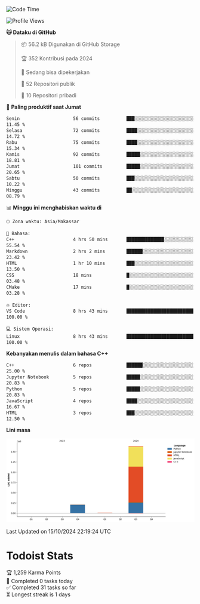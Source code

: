 <!--START_SECTION:waka-->
![Code Time](http://img.shields.io/badge/Code%20Time-65%20hrs%204%20mins-blue)

![Profile Views](http://img.shields.io/badge/Profil%20dilihat-8-blue)

**🐱 Dataku di GitHub** 

> 📦 56.2 kB Digunakan di GitHub Storage 
 > 
> 🏆 352 Kontribusi pada 2024
 > 
> 💼 Sedang bisa dipekerjakan
 > 
> 📜 52 Repositori publik 
 > 
> 🔑 10 Repositori pribadi 
 > 
📅 **Paling produktif saat Jumat** 

```text
Senin                    56 commits          ███░░░░░░░░░░░░░░░░░░░░░░   11.45 % 
Selasa                   72 commits          ████░░░░░░░░░░░░░░░░░░░░░   14.72 % 
Rabu                     75 commits          ████░░░░░░░░░░░░░░░░░░░░░   15.34 % 
Kamis                    92 commits          █████░░░░░░░░░░░░░░░░░░░░   18.81 % 
Jumat                    101 commits         █████░░░░░░░░░░░░░░░░░░░░   20.65 % 
Sabtu                    50 commits          ███░░░░░░░░░░░░░░░░░░░░░░   10.22 % 
Minggu                   43 commits          ██░░░░░░░░░░░░░░░░░░░░░░░   08.79 % 
```


📊 **Minggu ini menghabiskan waktu di** 

```text
🕑︎ Zona waktu: Asia/Makassar

💬 Bahasa: 
C++                      4 hrs 50 mins       ██████████████░░░░░░░░░░░   55.54 % 
Markdown                 2 hrs 2 mins        ██████░░░░░░░░░░░░░░░░░░░   23.42 % 
HTML                     1 hr 10 mins        ███░░░░░░░░░░░░░░░░░░░░░░   13.50 % 
CSS                      18 mins             █░░░░░░░░░░░░░░░░░░░░░░░░   03.48 % 
CMake                    17 mins             █░░░░░░░░░░░░░░░░░░░░░░░░   03.28 % 

🔥 Editor: 
VS Code                  8 hrs 43 mins       █████████████████████████   100.00 % 

💻 Sistem Operasi: 
Linux                    8 hrs 43 mins       █████████████████████████   100.00 % 
```

**Kebanyakan menulis dalam bahasa C++** 

```text
C++                      6 repos             ██████░░░░░░░░░░░░░░░░░░░   25.00 % 
Jupyter Notebook         5 repos             █████░░░░░░░░░░░░░░░░░░░░   20.83 % 
Python                   5 repos             █████░░░░░░░░░░░░░░░░░░░░   20.83 % 
JavaScript               4 repos             ████░░░░░░░░░░░░░░░░░░░░░   16.67 % 
HTML                     3 repos             ███░░░░░░░░░░░░░░░░░░░░░░   12.50 % 
```



**Lini masa**

![Lines of Code chart](https://raw.githubusercontent.com/yusuf601/yusuf601/main/assets/bar_graph.png)


 Last Updated on 15/10/2024 22:19:24 UTC
<!--END_SECTION:waka-->
# Todoist Stats

<!-- TODO-IST:START -->
🏆  1,259 Karma Points           
🌸  Completed 0 tasks today           
✅  Completed 31 tasks so far           
⏳  Longest streak is 1 days
<!-- TODO-IST:END -->
